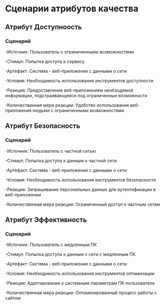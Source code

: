 # Сценарии атрибутов качества

## Атрибут Доступноость

### Сценарий

-Источник: Пользователь с ограниченными возможностями

-Стимул: Попытка доступа к сервису

-Артефакт: Система - веб-приложение с данными о сети

-Условия: Необходимость использования инструментов доступности

-Реакция: Предоставление веб-приложением необходимой информации, подстраивающейся под ограниченные возможности

-Количественная мера реакции: Удобство использования веб-приложения людьми с ограниченными возможностями

## Атрибут Безопасность

### Сценарий

-Источник: Пользователь с частной сетью

-Стимул: Попытка доступа к данным о частной сети

-Артефакт: Система - веб-приложение с данными о сети

-Условия: Необходимость использования инструментов безопасности

-Реакция: Запрашивание персональных данных для аутентификации в веб-приложении

-Количественная мера реакции: Ограниченный доступ к частным сетям

## Атрибут Эффективность

### Сценарий

-Источник: Пользователь с медленным ПК

-Стимул: Попытка доступа к данным о сети с медленным ПК

-Артефакт: Система - веб-приложение с данными о сети

-Условия: Необходимость использования инструментов оптимизации

-Реакция: Адаптирование к системным параметрам ПК пользователя

-Количественная мера реакции: Оптимизированный процесс работы с сайтом
